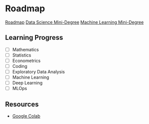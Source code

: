 # Roadmap
[Roadmap](https://roadmap.sh/ai-data-scientist)
[Data Science Mini-Degree](https://academy.zenva.com/course/intro-data-science-mini-degree/)
[Machine Learning Mini-Degree](https://academy.zenva.com/course/intro-machine-learning-mini-degree/)
## Learning Progress
- [ ] Mathematics
- [ ] Statistics
- [ ] Econometrics
- [ ] Coding
- [ ] Exploratory Data Analysis
- [ ] Machine Learning
- [ ] Deep Learning
- [ ] MLOps

## Resources
- [Google Colab](https://colab.research.google.com/)